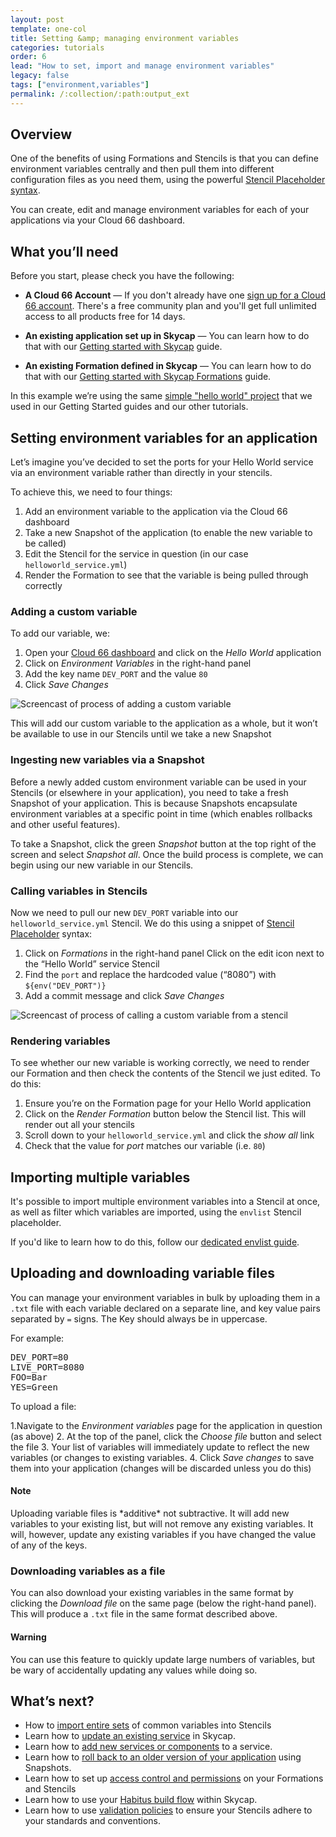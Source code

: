 ```yaml
---
layout: post
template: one-col
title: Setting &amp; managing environment variables
categories: tutorials
order: 6
lead: "How to set, import and manage environment variables"
legacy: false
tags: ["environment,variables"]
permalink: /:collection/:path:output_ext
---
```


## Overview 

One of the benefits of using Formations and Stencils is that you can define environment variables centrally and then pull them into different configuration files as you need them, using the powerful [Stencil Placeholder syntax](/skycap/references/stencil_placeholders.html).

You can create, edit and manage environment variables for each of your applications via your Cloud 66 dashboard.

## What you’ll need

Before you start, please check you have the following:

* **A Cloud 66 Account** &mdash; If you don't already have one [sign up for a Cloud 66 account](https://app.cloud66.com/users/sign_up). There's a free community plan and you'll get full unlimited access to all products free for 14 days.

* **An existing application set up in Skycap** &mdash; You can learn how to do that with our [Getting started with Skycap](/skycap/quickstarts/getting_started.html) guide.

* **An existing Formation defined in Skycap** &mdash; You can learn how to do that with our [Getting started with Skycap Formations](/skycap/quickstarts/using_formations.html) guide.

<div class="notice"><p>In this example we’re using the same <a href="https://github.com/cloud66-samples/helloworld.git">simple "hello world" project</a> that we used in our Getting Started guides and our other tutorials.</p></div>

## Setting environment variables for an application

Let’s imagine you’ve decided to set the ports for your Hello World service via an environment variable rather than directly in your stencils.

To achieve this, we need to four things:

1. Add an environment variable to the application via the Cloud 66 dashboard
2. Take a new Snapshot of the application (to enable the new variable to be called)
3. Edit the Stencil for the service in question (in our case `helloworld_service.yml`)
4. Render the Formation to see that the variable is being pulled through correctly


### Adding a custom variable

To add our variable, we:

1. Open your [Cloud 66 dashboard](https://app.cloud66.com/dashboard) and click on the *Hello World* application
2. Click on *Environment Variables* in the right-hand panel
3. Add the key name `DEV_PORT` and the value `80`
4. Click *Save Changes*

<img src="/assets/skycap/tutorial-env-variable-add.gif" alt="Screencast of process of adding a custom variable">

This will add our custom variable to the application as a whole, but it won’t be available to use in our Stencils until we take a new Snapshot

### Ingesting new variables via a Snapshot

Before a newly added custom environment variable can be used in your Stencils (or elsewhere in your application), you need to take a fresh Snapshot of your application. This is because Snapshots encapsulate environment variables at a specific point in time (which enables rollbacks and other useful features).

To take a Snapshot, click the green *Snapshot* button at the top right of the screen and select *Snapshot all*. Once the build process is complete, we can begin using our new variable in our Stencils.

### Calling variables in Stencils

Now we need to pull our new `DEV_PORT` variable into our `helloworld_service.yml` Stencil. We do this using a snippet of [Stencil Placeholder](/skycap/references/stencil_placeholders.html) syntax:

1. Click on *Formations* in the right-hand panel
Click on the edit icon next to the “Hello World” service Stencil
2. Find the `port` and replace the hardcoded value (“8080”) with `${env("DEV_PORT")}`
3. Add a commit message and click *Save Changes*

<img src="/assets/skycap/tutorial-env-variable-call.gif" alt="Screencast of process of calling a custom variable from a stencil">

### Rendering variables 

To see whether our new variable is working correctly, we need to render our Formation and then check the contents of the Stencil we just edited. To do this:

1. Ensure you’re on the Formation page for your Hello World application
2. Click on the *Render Formation* button below the Stencil list. This will render out all your stencils
3. Scroll down to your `helloworld_service.yml` and click the *show all* link
4. Check that the value for *port* matches our variable (i.e. `80`)

## Importing multiple variables

It's possible to import multiple environment variables into a Stencil at once, as well as filter which variables are imported, using the `envlist` Stencil placeholder.

If you'd like to learn how to do this, follow our [dedicated envlist guide](/skycap/how-to-guides/formations/reusing-common-environment-variables.html).

## Uploading and downloading variable files

You can manage your environment variables in bulk by uploading them in a `.txt` file with each variable declared on a separate line, and key value pairs separated by `=` signs. The Key should always be in uppercase.

For example:
<pre>DEV_PORT=80
LIVE_PORT=8080
FOO=Bar
YES=Green</pre> 

To upload a file:

1.Navigate to the *Environment variables* page for the application in question (as above)
2. At the top of the panel, click the *Choose file* button and select the file
3. Your list of variables will immediately update to reflect the new variables (or changes to existing variables.
4. Click *Save changes* to save them into your application (changes will be discarded unless you do this)

#### Note
<div class="notice"><p>Uploading variable files is *additive* not subtractive. It will add new variables to your existing list, but will not remove any existing variables. It will, however, update any existing variables if you have changed the value of any of the keys.</p></div>

### Downloading variables as a file

You can also download your existing variables in the same format by clicking the *Download file* on the same page (below the right-hand panel). This will produce a `.txt` file in the same format described above.

#### Warning
<div class="notice notice-warning"><p>You can use this feature to quickly update large numbers of variables, but be wary of accidentally updating any values while doing so.</p></div>

## What’s next?

* How to [import entire sets](/skycap/how-to-guides/formations/reusing-common-environment-variables.html) of common variables into Stencils
* Learn how to [update an existing service](/skycap/tutorials/updating-an-existing-service.html) in Skycap.
* Learn how to [add new services or components](/skycap/tutorials/adding-a-new-service.html) to a service.
* Learn how to [roll back to an older version of your application](/skycap/tutorials/rolling-back-using-snapshots.html) using Snapshots.
* Learn how to set up [access control and permissions](/skycap/tutorials/setting-up-access-control.html) on your Formations and Stencils
* Learn how to use your [Habitus build flow](/skycap/tutorials/using-habitus-with-skycap.html) within Skycap.
* Learn how to use [validation policies](/skycap/tutorials/using-validation-policies.html) to ensure your Stencils adhere to your standards and conventions. 




